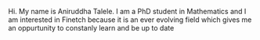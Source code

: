 Hi. My name is Aniruddha Talele. I am a PhD student in Mathematics and I am interested in Finetch because it is an ever evolving field which gives me an oppurtunity to constanly learn and be up to date